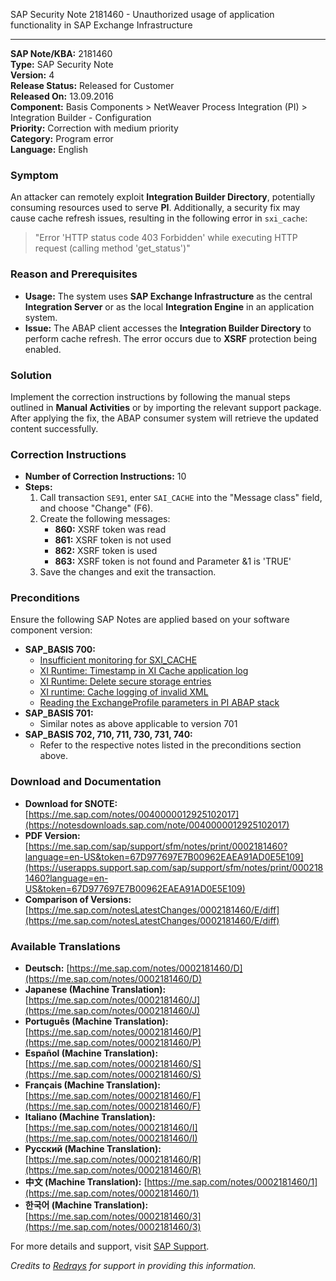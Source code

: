 SAP Security Note 2181460 - Unauthorized usage of application functionality in SAP Exchange Infrastructure

---

**SAP Note/KBA:** 2181460  
**Type:** SAP Security Note  
**Version:** 4  
**Release Status:** Released for Customer  
**Released On:** 13.09.2016  
**Component:** Basis Components > NetWeaver Process Integration (PI) > Integration Builder - Configuration  
**Priority:** Correction with medium priority  
**Category:** Program error  
**Language:** English

### Symptom
An attacker can remotely exploit **Integration Builder Directory**, potentially consuming resources used to serve **PI**. Additionally, a security fix may cause cache refresh issues, resulting in the following error in `sxi_cache`:
> "Error 'HTTP status code 403 Forbidden' while executing HTTP request (calling method 'get_status')"

### Reason and Prerequisites
- **Usage:** The system uses **SAP Exchange Infrastructure** as the central **Integration Server** or as the local **Integration Engine** in an application system.
- **Issue:** The ABAP client accesses the **Integration Builder Directory** to perform cache refresh. The error occurs due to **XSRF** protection being enabled.

### Solution
Implement the correction instructions by following the manual steps outlined in **Manual Activities** or by importing the relevant support package. After applying the fix, the ABAP consumer system will retrieve the updated content successfully.

### Correction Instructions
- **Number of Correction Instructions:** 10
- **Steps:**
  1. Call transaction `SE91`, enter `SAI_CACHE` into the "Message class" field, and choose "Change" (F6).
  2. Create the following messages:
     - **860:** XSRF token was read
     - **861:** XSRF token is not used
     - **862:** XSRF token is used
     - **863:** XSRF token is not found and Parameter &1 is 'TRUE'
  3. Save the changes and exit the transaction.

### Preconditions
Ensure the following SAP Notes are applied based on your software component version:
- **SAP_BASIS 700:**
  - [Insufficient monitoring for SXI_CACHE](https://me.sap.com/notes/1342064)
  - [XI Runtime: Timestamp in XI Cache application log](https://me.sap.com/notes/1527823)
  - [XI Runtime: Delete secure storage entries](https://me.sap.com/notes/1658151)
  - [XI runtime: Cache logging of invalid XML](https://me.sap.com/notes/1933454)
  - [Reading the ExchangeProfile parameters in PI ABAP stack](https://me.sap.com/notes/2284166)
- **SAP_BASIS 701:**
  - Similar notes as above applicable to version 701
- **SAP_BASIS 702, 710, 711, 730, 731, 740:**
  - Refer to the respective notes listed in the preconditions section above.

### Download and Documentation
- **Download for SNOTE:** [https://me.sap.com/notes/0040000012925102017](https://notesdownloads.sap.com/note/0040000012925102017)
- **PDF Version:** [https://me.sap.com/sap/support/sfm/notes/print/0002181460?language=en-US&token=67D977697E7B00962EAEA91AD0E5E109](https://userapps.support.sap.com/sap/support/sfm/notes/print/0002181460?language=en-US&token=67D977697E7B00962EAEA91AD0E5E109)
- **Comparison of Versions:** [https://me.sap.com/notesLatestChanges/0002181460/E/diff](https://me.sap.com/notesLatestChanges/0002181460/E/diff)

### Available Translations
- **Deutsch:** [https://me.sap.com/notes/0002181460/D](https://me.sap.com/notes/0002181460/D)
- **Japanese (Machine Translation):** [https://me.sap.com/notes/0002181460/J](https://me.sap.com/notes/0002181460/J)
- **Português (Machine Translation):** [https://me.sap.com/notes/0002181460/P](https://me.sap.com/notes/0002181460/P)
- **Español (Machine Translation):** [https://me.sap.com/notes/0002181460/S](https://me.sap.com/notes/0002181460/S)
- **Français (Machine Translation):** [https://me.sap.com/notes/0002181460/F](https://me.sap.com/notes/0002181460/F)
- **Italiano (Machine Translation):** [https://me.sap.com/notes/0002181460/I](https://me.sap.com/notes/0002181460/I)
- **Русский (Machine Translation):** [https://me.sap.com/notes/0002181460/R](https://me.sap.com/notes/0002181460/R)
- **中文 (Machine Translation):** [https://me.sap.com/notes/0002181460/1](https://me.sap.com/notes/0002181460/1)
- **한국어 (Machine Translation):** [https://me.sap.com/notes/0002181460/3](https://me.sap.com/notes/0002181460/3)

For more details and support, visit [SAP Support](https://me.sap.com/).

*Credits to [Redrays](https://redrays.io) for support in providing this information.*